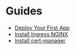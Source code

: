 # Guides

* [Deploy Your First App](deploy-your-first-app.md)
* [Install Ingress NGINX](ingress-nginx.md)
* [Install cert-manager](cert-manager.md)

